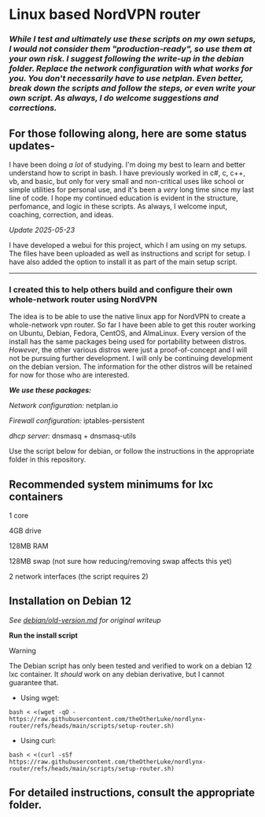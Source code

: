 # Linux based NordVPN router

### ***While I test and ultimately use these scripts on my own setups, I would not consider them "production-ready", so use them at your own risk. I suggest following the write-up in the debian folder. Replace the network configuration with what works for you. You don't necessarily have to use netplan. Even better, break down the scripts and follow the steps, or even write your own script. As always, I do welcome suggestions and corrections.***

## For those following along, here are some status updates-
I have been doing *a lot* of studying. I'm doing my best to learn and better understand how to script in bash. I have previously worked in c#, c, c++, vb, and basic, but only for very small and non-critical uses like school or simple utilities for personal use, and it's been a *very* long time since my last line of code. I hope my continued education is evident in the structure, perfomance, and logic in these scripts. As always, I welcome input, coaching, correction, and ideas.

*Update 2025-05-23*

I have developed a webui for this project, which I am using on my setups. The files have been uploaded as well as instructions and script for setup. I have also added the option to install it as part of the main setup script. 

---
### I created this to help others build and configure their own whole-network router using NordVPN

The idea is to be able to use the native linux app for NordVPN to create a whole-network vpn router. So far I have been able to get this router working on Ubuntu, Debian, Fedora, CentOS, and AlmaLinux. Every version of the install has the same packages being used for portability between distros. *However*, the other various distros were just a proof-of-concept and I will not be pursuing further development. I will only be continuing development on the debian version. The information for the other distros will be retained for now for those who are interested.

***We use these packages:***

*Network configuration:*  netplan.io

*Firewall configuration:*  iptables-persistent

*dhcp server:*  dnsmasq + dnsmasq-utils

Use the script below for debian, or follow the instructions in the appropriate folder in this repository.

## Recommended system minimums for lxc containers

1 core

4GB drive

128MB RAM

128MB swap (not sure how reducing/removing swap affects this yet)

2 network interfaces (the script requires 2)

## Installation on Debian 12

*See [debian/old-version.md](https://github.com/theOtherLuke/nordlynx-router/blob/main/debian/old-version.md) for original writeup*

**Run the install script**
> [!WARNING]
> The Debian script has only been tested and verified to work on a debian 12 lxc container. It *should* work on any debian derivative, but I cannot guarantee that.
>

- Using wget:

```
bash < <(wget -qO - https://raw.githubusercontent.com/theOtherLuke/nordlynx-router/refs/heads/main/scripts/setup-router.sh)
```
- Using curl:

```
bash < <(curl -sSf https://raw.githubusercontent.com/theOtherLuke/nordlynx-router/refs/heads/main/scripts/setup-router.sh)
```

## For detailed instructions, consult the appropriate folder.
